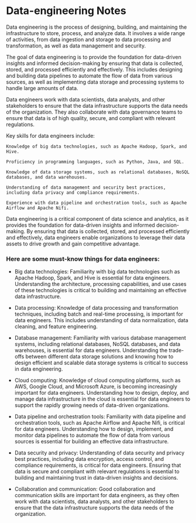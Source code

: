 # Data-engineering Notes

Data engineering is the process of designing, building, and maintaining the infrastructure to store, process, and analyze data. It involves a wide range of activities, from data ingestion and storage to data processing and transformation, as well as data management and security.

The goal of data engineering is to provide the foundation for data-driven insights and informed decision-making by ensuring that data is collected, stored, and processed efficiently and effectively. This includes designing and building data pipelines to automate the flow of data from various sources, as well as implementing data storage and processing systems to handle large amounts of data.

Data engineers work with data scientists, data analysts, and other stakeholders to ensure that the data infrastructure supports the data needs of the organization. They also collaborate with data governance teams to ensure that data is of high quality, secure, and compliant with relevant regulations.

Key skills for data engineers include:

    Knowledge of big data technologies, such as Apache Hadoop, Spark, and Hive.

    Proficiency in programming languages, such as Python, Java, and SQL.

    Knowledge of data storage systems, such as relational databases, NoSQL databases, and data warehouses.

    Understanding of data management and security best practices, including data privacy and compliance requirements.

    Experience with data pipeline and orchestration tools, such as Apache Airflow and Apache Nifi.

Data engineering is a critical component of data science and analytics, as it provides the foundation for data-driven insights and informed decision-making. By ensuring that data is collected, stored, and processed efficiently and effectively, data engineers enable organizations to leverage their data assets to drive growth and gain competitive advantage.

### Here are some must-know things for data engineers:

- Big data technologies: Familiarity with big data technologies such as Apache Hadoop, Spark, and Hive is essential for data engineers. Understanding the architecture, processing capabilities, and use cases of these technologies is critical to building and maintaining an effective data infrastructure.

- Data processing: Knowledge of data processing and transformation techniques, including batch and real-time processing, is important for data engineers. This includes understanding of data normalization, data cleaning, and feature engineering.

- Database management: Familiarity with various database management systems, including relational databases, NoSQL databases, and data warehouses, is essential for data engineers. Understanding the trade-offs between different data storage solutions and knowing how to design efficient and scalable data storage systems is critical to success in data engineering.

- Cloud computing: Knowledge of cloud computing platforms, such as AWS, Google Cloud, and Microsoft Azure, is becoming increasingly important for data engineers. Understanding how to design, deploy, and manage data infrastructure in the cloud is essential for data engineers to support the rapidly growing needs of data-driven organizations.

- Data pipeline and orchestration tools: Familiarity with data pipeline and orchestration tools, such as Apache Airflow and Apache Nifi, is critical for data engineers. Understanding how to design, implement, and monitor data pipelines to automate the flow of data from various sources is essential for building an effective data infrastructure.

- Data security and privacy: Understanding of data security and privacy best practices, including data encryption, access control, and compliance requirements, is critical for data engineers. Ensuring that data is secure and compliant with relevant regulations is essential to building and maintaining trust in data-driven insights and decisions.

- Collaboration and communication: Good collaboration and communication skills are important for data engineers, as they often work with data scientists, data analysts, and other stakeholders to ensure that the data infrastructure supports the data needs of the organization.

